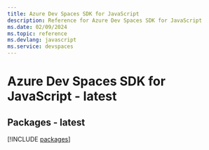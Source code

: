 ```yaml
---
title: Azure Dev Spaces SDK for JavaScript
description: Reference for Azure Dev Spaces SDK for JavaScript
ms.date: 02/09/2024
ms.topic: reference
ms.devlang: javascript
ms.service: devspaces
---
```

# Azure Dev Spaces SDK for JavaScript - latest
## Packages - latest
[!INCLUDE [packages](dev-spaces-index.md)]